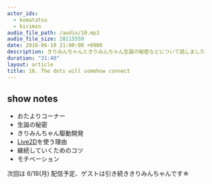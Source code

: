 ```yaml
---
actor_ids:
  - komatatsu
  - kirimin
audio_file_path: /audio/10.mp3
audio_file_size: 28115559
date: 2018-06-10 21:00:00 +0900
description: きりみんちゃんときりみんちゃん生誕の秘密などについて話しました
duration: "31:40"
layout: article
title: 10. The dots will somehow connect
---
```


## show notes

- おたよりコーナー
- 生誕の秘密
- きりみんちゃん駆動開発
- [Live2D](http://www.live2d.com/ja/)を使う理由
- 継続していくためのコツ
- モチベーション

次回は 6/18(月) 配信予定、ゲストは引き続ききりみんちゃんです☆
